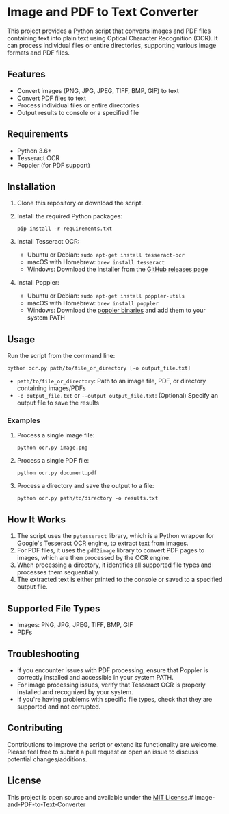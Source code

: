 # Image and PDF to Text Converter

This project provides a Python script that converts images and PDF files containing text into plain text using Optical Character Recognition (OCR). It can process individual files or entire directories, supporting various image formats and PDF files.

## Features

- Convert images (PNG, JPG, JPEG, TIFF, BMP, GIF) to text
- Convert PDF files to text
- Process individual files or entire directories
- Output results to console or a specified file

## Requirements

- Python 3.6+
- Tesseract OCR
- Poppler (for PDF support)

## Installation

1. Clone this repository or download the script.

2. Install the required Python packages:

   ```
   pip install -r requirements.txt
   ```

3. Install Tesseract OCR:
   - Ubuntu or Debian: `sudo apt-get install tesseract-ocr`
   - macOS with Homebrew: `brew install tesseract`
   - Windows: Download the installer from the [GitHub releases page](https://github.com/UB-Mannheim/tesseract/wiki)

4. Install Poppler:
   - Ubuntu or Debian: `sudo apt-get install poppler-utils`
   - macOS with Homebrew: `brew install poppler`
   - Windows: Download the [poppler binaries](http://blog.alivate.com.au/poppler-windows/) and add them to your system PATH

## Usage

Run the script from the command line:

```
python ocr.py path/to/file_or_directory [-o output_file.txt]
```

- `path/to/file_or_directory`: Path to an image file, PDF, or directory containing images/PDFs
- `-o output_file.txt` or `--output output_file.txt`: (Optional) Specify an output file to save the results

### Examples

1. Process a single image file:
   ```
   python ocr.py image.png
   ```

2. Process a single PDF file:
   ```
   python ocr.py document.pdf
   ```

3. Process a directory and save the output to a file:
   ```
   python ocr.py path/to/directory -o results.txt
   ```

## How It Works

1. The script uses the `pytesseract` library, which is a Python wrapper for Google's Tesseract OCR engine, to extract text from images.
2. For PDF files, it uses the `pdf2image` library to convert PDF pages to images, which are then processed by the OCR engine.
3. When processing a directory, it identifies all supported file types and processes them sequentially.
4. The extracted text is either printed to the console or saved to a specified output file.

## Supported File Types

- Images: PNG, JPG, JPEG, TIFF, BMP, GIF
- PDFs

## Troubleshooting

- If you encounter issues with PDF processing, ensure that Poppler is correctly installed and accessible in your system PATH.
- For image processing issues, verify that Tesseract OCR is properly installed and recognized by your system.
- If you're having problems with specific file types, check that they are supported and not corrupted.

## Contributing

Contributions to improve the script or extend its functionality are welcome. Please feel free to submit a pull request or open an issue to discuss potential changes/additions.

## License

This project is open source and available under the [MIT License](LICENSE).# Image-and-PDF-to-Text-Converter
